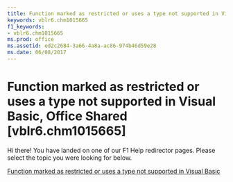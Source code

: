 ```yaml
---
title: Function marked as restricted or uses a type not supported in Visual Basic, Office Shared [vblr6.chm1015665]
keywords: vblr6.chm1015665
f1_keywords:
- vblr6.chm1015665
ms.prod: office
ms.assetid: ed2c2684-3a66-4a8a-ac86-974b46d59e28
ms.date: 06/08/2017
---
```



# Function marked as restricted or uses a type not supported in Visual Basic, Office Shared [vblr6.chm1015665]

Hi there! You have landed on one of our F1 Help redirector pages. Please select the topic you were looking for below.

[Function marked as restricted or uses a type not supported in Visual Basic](http://msdn.microsoft.com/library/b013d6ca-2e99-f2c9-d64b-87ef0990493d%28Office.15%29.aspx)

